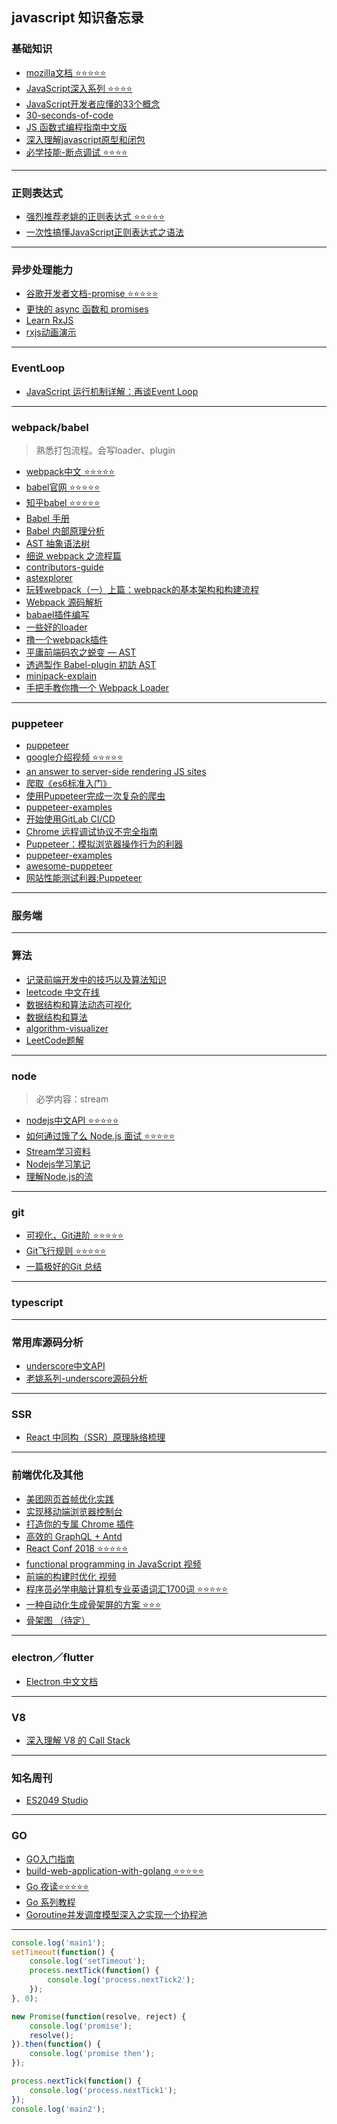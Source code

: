 ## javascript 知识备忘录
### 基础知识
- [mozilla文档 ⭐️⭐️⭐️⭐️⭐️](https://developer.mozilla.org/zh-CN/docs/Web/JavaScript)
- [JavaScript深入系列 ⭐️⭐️⭐️⭐️](https://github.com/mqyqingfeng/Blog)
- [JavaScript开发者应懂的33个概念 ](https://github.com/stephentian/33-js-concepts)
- [30-seconds-of-code](https://github.com/30-seconds/30-seconds-of-code)
- [JS 函数式编程指南中文版](https://github.com/llh911001/mostly-adequate-guide-chinese)
- [深入理解javascript原型和闭包](http://www.cnblogs.com/wangfupeng1988/p/3977924.html)
- [必学技能-断点调试 ⭐️⭐️⭐️⭐️](https://developers.google.com/web/tools/chrome-devtools/javascript/?hl=zh-cn)

-------

### 正则表达式

- [强烈推荐老姚的正则表达式 ⭐️⭐️⭐️⭐️⭐️](https://juejin.im/post/5965943ff265da6c30653879)
- [一次性搞懂JavaScript正则表达式之语法](https://juejin.im/post/5bda4e6fe51d45681f245274)
-------

### 异步处理能力
- [谷歌开发者文档-promise ⭐️⭐️⭐️⭐️⭐️](https://developers.google.com/web/fundamentals/primers/promises?hl=zh-cn)
- [更快的 async 函数和 promises](https://juejin.im/post/5beea5f5f265da61590b40cd?utm_source=gold_browser_extension)
- [Learn RxJS](https://www.learnrxjs.io/)
- [rxjs动画演示](https://reactive.how/)

-------

### EventLoop
- [JavaScript 运行机制详解：再谈Event Loop](http://www.ruanyifeng.com/blog/2014/10/event-loop.html)

-------

### webpack/babel
> 熟悉打包流程。会写loader、plugin

- [webpack中文 ⭐️⭐️⭐️⭐️⭐️](https://webpack.docschina.org)
- [babel官网 ⭐️⭐️⭐️⭐️⭐️](https://babeljs.io/)
- [知乎babel ⭐️⭐️⭐️⭐️⭐️](https://www.zhihu.com/topic/20021403/hot)
- [Babel 手册](https://github.com/jamiebuilds/babel-handbook/blob/master/translations/zh-Hans/README.md)
- [Babel 内部原理分析](https://octman.com/blog/2016-08-27-babel-notes/)
- [AST 抽象语法树](http://jartto.wang/2018/11/17/about-ast/)
- [细说 webpack 之流程篇](http://taobaofed.org/blog/2016/09/09/webpack-flow/)
- [contributors-guide](https://medium.com/webpack/contributors-guide/home)
- [astexplorer](https://astexplorer.net/)
- [玩转webpack（一）上篇：webpack的基本架构和构建流程](https://cloud.tencent.com/developer/article/1006353)
- [Webpack 源码解析](https://github.com/lihongxun945/diving-into-webpack)
- [babael插件编写](https://www.cnblogs.com/chyingp/p/how-to-write-a-babel-plugin.html)
- [一些好的loader](https://github.com/lihongxun945/diving-into-webpack)
- [撸一个webpack插件](https://juejin.im/post/5beb8875e51d455e5c4dd83f?utm_source=gold_browser_extension)
- [平庸前端码农之蜕变 — AST](https://juejin.im/post/5bfc21d2e51d4544313df666)
- [透過製作 Babel-plugin 初訪 AST](https://blog.arvinh.info/2018/08/25/visit-ast-with-babel-plugin/)
- [minipack-explain](记录前端开发中的技巧以及算法知识)
- [手把手教你撸一个 Webpack Loader](https://juejin.im/post/5a698a316fb9a01c9f5b9ca0)

-------

### puppeteer
- [puppeteer](https://pptr.dev/)
- [google介绍视频 ⭐️⭐️⭐️⭐️⭐️](https://developers.google.com/web/tools/puppeteer/)
- [an answer to server-side rendering JS sites](https://developers.google.com/web/tools/puppeteer/articles/ssr)
- [爬取《es6标准入门》](https://github.com/zhentaoo/puppeteer-deep)
- [使用Puppeteer完成一次复杂的爬虫](https://zhuanlan.zhihu.com/p/35758104)
- [puppeteer-examples](https://github.com/makelove/puppeteer-examples)
- [开始使用GitLab CI/CD](https://segmentfault.com/a/1190000012989919)
- [Chrome 远程调试协议不完全指南](https://syang2forever.github.io/2018/01/30/Chrome%20%E8%BF%9C%E7%A8%8B%E8%B0%83%E8%AF%95%E5%8D%8F%E8%AE%AE%E4%B8%8D%E5%AE%8C%E5%85%A8%E6%8C%87%E5%8D%97/)
- [Puppeteer：模拟浏览器操作行为的利器](https://github.com/chenxiaochun/blog/issues/38)
- [puppeteer-examples](https://github.com/checkly/puppeteer-examples)
- [awesome-puppeteer](https://github.com/transitive-bullshit/awesome-puppeteer/blob/master/readme.zh.md)
- [网站性能测试利器:Puppeteer](https://cloud.tencent.com/developer/article/1086109)
-------
### 服务端

-------
### 算法
- [记录前端开发中的技巧以及算法知识](https://github.com/louzhedong/blog)
- [leetcode 中文在线](https://leetcode-cn.com)
- [数据结构和算法动态可视化](https://visualgo.net/zh)
- [数据结构和算法](https://zhuanlan.zhihu.com/p/37470948)
- [algorithm-visualizer](https://algorithm-visualizer.org/)
- [LeetCode题解](https://github.com/soulmachine/leetcode)
-------
### node
> 必学内容：stream

- [nodejs中文API ⭐️⭐️⭐️⭐️⭐️](http://nodejs.cn/api/)
- [如何通过饿了么 Node.js 面试 ⭐️⭐️⭐️⭐️⭐️](https://github.com/ElemeFE/node-interview/tree/master/sections/zh-cn)
- [Stream学习资料](https://github.com/zoubin/streamify-your-node-program)
- [Nodejs学习笔记](https://github.com/chyingp/nodejs-learning-guide)
- [理解Node.js的流](http://weiheli.com/2018/02/%E7%90%86%E8%A7%A3Node-js%E7%9A%84%E6%B5%81/)
-------
### git
- [可视化，Git进阶 ⭐️⭐️⭐️⭐️⭐️](https://learngitbranching.js.org/)
- [Git飞行规则 ⭐️⭐️⭐️⭐️⭐️](https://github.com/k88hudson/git-flight-rules/blob/master/README_zh-CN.md)
- [一篇极好的Git 总结](https://zhuanlan.zhihu.com/p/50662531)
-------
### typescript

-------
### 常用库源码分析
- [underscore中文API](http://www.bootcss.com/p/underscore/)
- [老姚系列-underscore源码分析](https://www.qdfuns.com/u/17398/works/articles/id/cls_bb6dc3cabae6651b94f69bbd562ff370.html)
-------


### SSR
- [React 中同构（SSR）原理脉络梳理](https://juejin.im/post/5bc7ea48e51d450e46289eab)

-------


### 前端优化及其他
- [美团网页首帧优化实践](https://juejin.im/post/5bee7dd4e51d451f5b54cbb4?utm_source=gold_browser_extension)
- [实现移动端浏览器控制台](https://juejin.im/post/5bf278295188252e89668ed2?utm_source=gold_browser_extension)
- [打造你的专属 Chrome 插件](http://jartto.wang/2018/11/10/chrome-extensions-1/)
- [高效的 GraphQL + Antd](https://lutaonan.com/blog/effective-graphql-and-antd/)
- [React Conf 2018 ⭐️⭐️⭐️⭐️⭐️](https://www.bilibili.com/video/av34803724)
- [functional programming in JavaScript 视频](https://www.bilibili.com/video/av15082742)
- [前端的构建时优化 视频](https://www.bilibili.com/video/av35203391)
- [程序员必学电脑计算机专业英语词汇1700词 ⭐️⭐️⭐️⭐️⭐️](https://www.shanbay.com/wordbook/104791/)
- [一种自动化生成骨架屏的方案 ⭐️⭐️⭐️](https://github.com/Jocs/jocs.github.io/issues/22)
- [骨架图 （待定）](https://github.com/Jocs/jocs.github.io/issues)
-------
### electron／flutter
- [Electron 中文文档](http://electronjs.org/docs)

-------

### V8
- [深入理解 V8 的 Call Stack](https://mp.weixin.qq.com/s?__biz=MzU0Nzk1MTg5OA==&mid=2247483967&idx=1&sn=b8282dc5a672df7345281ce67841cf0d&chksm=fb47c64acc304f5c5d1f1e140285dbff67a888f1dd0387b589002902ffeb26e59e550d0323e7&scene=21#wechat_redirect)

-------
### 知名周刊
- [ES2049 Studio](https://zhuanlan.zhihu.com/es2049)
-------
### GO
- [GO入门指南](https://www.kancloud.cn/kancloud/the-way-to-go/72432)
- [build-web-application-with-golang ⭐️⭐️⭐️⭐️⭐️](https://github.com/astaxie/build-web-application-with-golang/blob/master/zh/preface.md)
- [Go 夜读⭐️⭐️⭐️⭐️⭐️](https://github.com/developer-learning/night-reading-go)
- [Go 系列教程](https://studygolang.com/subject/2)
- [Goroutine并发调度模型深入之实现一个协程池](https://mp.weixin.qq.com/s/K4CeE1BYuhalJIoN3PSe6A)

-------

```javascript
console.log('main1');
setTimeout(function() {
    console.log('setTimeout');
    process.nextTick(function() {
        console.log('process.nextTick2');
    });
}, 0);

new Promise(function(resolve, reject) {
    console.log('promise');
    resolve();
}).then(function() {
    console.log('promise then');
});

process.nextTick(function() {
    console.log('process.nextTick1');
});
console.log('main2');
```